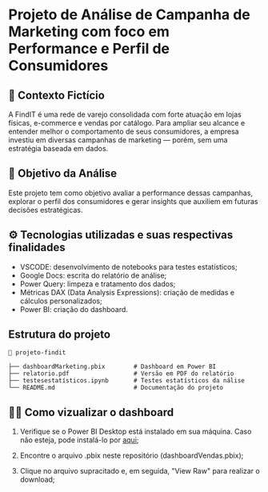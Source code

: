 # Projeto de Análise de Campanha de Marketing com foco em Performance e Perfil de Consumidores

## 🧠 Contexto Fictício
A FindIT é uma rede de varejo consolidada com forte atuação em lojas físicas, e-commerce e vendas por catálogo. Para ampliar seu alcance e entender melhor o comportamento de seus consumidores, a empresa investiu em diversas campanhas de marketing — porém, sem uma estratégia baseada em dados.

## 🎯 Objetivo da Análise

Este projeto tem como objetivo avaliar a performance dessas campanhas, explorar o perfil dos consumidores e gerar insights que auxiliem em futuras decisões estratégicas.


## ⚙️ Tecnologias utilizadas e suas respectivas finalidades

* VSCODE: desenvolvimento de notebooks para testes estatísticos;
* Google Docs: escrita do relatório de análise;
* Power Query: limpeza e tratamento dos dados;
* Métricas DAX (Data Analysis Expressions): criação de medidas e cálculos personalizados;
* Power BI: criação do dashboard.

## Estrutura do projeto
```
📂 projeto-findit

├── dashboardMarketing.pbix        # Dashboard em Power BI
├── relatorio.pdf                  # Versão em PDF do relatório
├── testesestatísticos.ipynb       # Testes estatísticos da nálise 
└── README.md                      # Documentação do projeto
```

## 👩‍💻 Como vizualizar o dashboard

   1. Verifique se o Power BI Desktop está instalado em sua máquina. Caso não esteja, pode instalá-lo por [aqui](https://www.microsoft.com/pt-br/power-platform/products/power-bi/desktop);

   2. Encontre o arquivo .pbix neste repositório (dashboardVendas.pbix);

   3. Clique no arquivo supracitado e, em seguida, "View Raw" para realizar o download;
